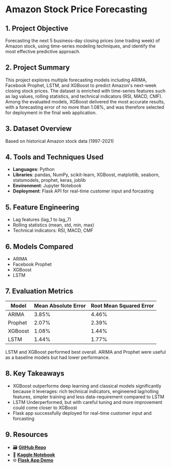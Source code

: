 # Amazon Stock Price Forecasting

## 1. Project Objective
Forecasting the next 5 business-day closing prices (one trading week) of Amazon stock, using time-series modeling techniques, and identify the most effective
predictive approach.

## 2. Project Summary
This project explores multiple forecasting models including ARIMA, Facebook Prophet, LSTM, and XGBoost to predict Amazon's next-week closing stock prices. 
The dataset is enriched with time-series features such as lag values, rolling statistics, and technical indicators (RSI, MACD, CMF). Among the evaluated models,
XGBoost delivered the most accurate results, with a forecasting error of no more than 1.08%, and was therefore selected for deployment in the final web application.

## 3. Dataset Overview
Based on historical Amazon stock data (1997-2021)

## 4. Tools and Techniques Used
- **Languages**: Python
- **Libraries**: pandas, NumPy, scikit-learn, XGBoost, matplotlib, seaborn, statsmodels, prophet, keras, joblib
- **Environment**: Jupyter Notebook
- **Deployment**: Flask API for real-time customer input and forcasting

## 5. Feature Engineering
- Lag features (lag_1 to lag_7)
- Rolling statistics (mean, std, min, max)
- Technical indicators: RSI, MACD, CMF

## 6. Models Compared
- ARIMA
- Facebook Prophet
- XGBoost
- LSTM

## 7. Evaluation Metrics
| Model                | Mean Absolute Error | Root Mean Squared Error |
-----------------------|---------------------|-------------------------|
| ARIMA                | 3.85%               | 4.46%                   |
| Prophet              | 2.07%               | 2.39%                   |
| XGBoost              | 1.08%               | 1.44%                   |
| LSTM                 | 1.44%               | 1.77%                   |

LSTM and XGBoost performed best overall. ARIMA and Prophet were useful as a baseline models but had lower performance.

## 8. Key Takeaways
- XGBoost outperforms deep learning and classical models significantly because it leverages: rich technical indicators, engineered lag/rolling features,
simpler training and less data-requirement compared to LSTM
- LSTM Underperformed, but with careful tuning and more improvement could come closer to XGBoost
- Flask app successfully deployed for real-time customer input and forcasting

## 9. Resources
- 🗃 [**GitHub Repo**](https://github.com/Sahnoun-A/Customer-Clustering-And-Predicting-Behavior)
- 📘 [**Kaggle Notebook**](https://www.kaggle.com/code/abdelkabirsahnoun/customer-clustering-and-predicting-behavior)
- 🌐 [**Flask App Demo**](http://3.149.15.43:8080)
